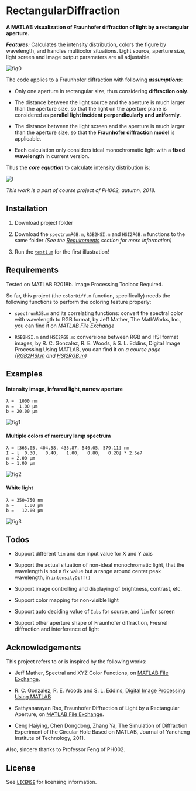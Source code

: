 # RectangularDiffraction

**A MATLAB visualization of Fraunhofer diffraction of light by a rectangular aperture.**

***Features:*** Calculates the intensity distribution, colors the figure by wavelength, and handles multicolor situations. Light source, aperture size, light screen and image output parameters are all adjustable.

![fig0](docs/L500A1B1.png)

The code applies to a Fraunhofer diffraction with following ***assumptions***:

*   Only one aperture in rectangular size, thus considering **diffraction only**.

*   The distance between the light source and the aperture is much larger than the aperture size, so that the light on the aperture plane is considered as **parallel light incident perpendicularly and uniformly**.

*   The distance between the light screen and the aperture is much larger than the aperture size, so that the **Fraunhofer diffraction model** is applicable.

*   Each calculation only considers ideal monochromatic light with a **fixed wavelength** in current version.

Thus the ***core equation*** to calculate intensity distribution is:

![I](docs/EquationI.png)

*This work is a part of course project of PH002, autumn, 2018.*


## Installation

1.  Download project folder

2.  Download the `spectrumRGB.m`, `RGB2HSI.m` and `HSI2RGB.m` functions to the same folder *(See the [Requirements](#Requirements) section for more information)*

3.  Run the [`test1.m`](test1.m) for the first illustration!


## Requirements

Tested on MATLAB R2018b. Image Processing Toolbox Required.

So far, this project (the `colorDiff.m` function, specifically) needs the following functions to perform the coloring feature properly:

*   `spectrumRGB.m` and its correlating functions: convert the spectral color with wavelength to RGB format, by Jeff Mather, The MathWorks, Inc., you can find it on [*MATLAB File Exchange*](https://www.mathworks.com/matlabcentral/fileexchange/7021-spectral-and-xyz-color-functions)

*   `RGB2HSI.m` and `HSI2RGB.m`: conversions between RGB and HSI format images, by R. C. Gonzalez, R. E. Woods, & S. L. Eddins,  Digital Image Processing Using MATLAB, you can find it on *a course page ([RGB2HSI.m](http://fourier.eng.hmc.edu/e161/dipum/rgb2hsi.m) and [HSI2RGB.m](http://fourier.eng.hmc.edu/e161/dipum/hsi2rgb.m))*


## Examples

#### Intensity image, infrared light, narrow aperture
```
λ =  1000 nm
a =  1.00 μm
b = 20.00 μm
```
![fig1](docs/L1000A1B20.png)

#### Multiple colors of mercury lamp spectrum
```
λ = [365.05, 404.58, 435.87, 546.05, 579.11] nm
I = [  0.30,   0.40,   1.00,   0.80,   0.20] * 2.5e7
a = 2.00 μm
b = 1.00 μm
```
![fig2](docs/LHgA2B1.png)

#### White light
```
λ = 350~750 nm
a =    1.00 μm
b =   12.00 μm
```
![fig3](docs/LWLA1B12.png)


## Todos

*   Support different `lim` and `dim` input value for X and Y axis

*   Support the actual situation of non-ideal monochromatic light, that the wavelength is not a fix value but a range around center peak wavelength, in `intensityDiff()`

*   Support image controlling and displaying of brightness, contrast, etc.

*   Support color mapping for non-visible light

*   Support auto deciding value of `Iabs` for source, and `lim` for screen

*   Support other aperture shape of Fraunhofer diffraction, Fresnel diffraction and interference of light


## Acknowledgements

This project refers to or is inspired by the following works:

*   Jeff Mather, Spectral and XYZ Color Functions, on [MATLAB File Exchange](https://www.mathworks.com/matlabcentral/fileexchange/7021-spectral-and-xyz-color-functions).

*   R. C. Gonzalez, R. E. Woods and S. L. Eddins, [Digital Image Processing Using MATLAB](http://fourier.eng.hmc.edu/e161/)

*   Sathyanarayan Rao, Fraunhofer Diffraction of Light by a Rectangular Aperture, on [MATLAB File Exchange](https://www.mathworks.com/matlabcentral/fileexchange/47029-fraunhofer-diffraction-of-light-by-a-rectangular-aperture).

*   Ceng Haiying, Chen Dongdong, Zhang Ya, The Simulation of Diffraction Experiment of the Circular Hole Based on MATLAB, Journal of Yancheng Institute of Technology, 2011.

Also, sincere thanks to Professor Feng of PH002.


## License

See [`LICENSE`](LICENSE) for licensing information.
